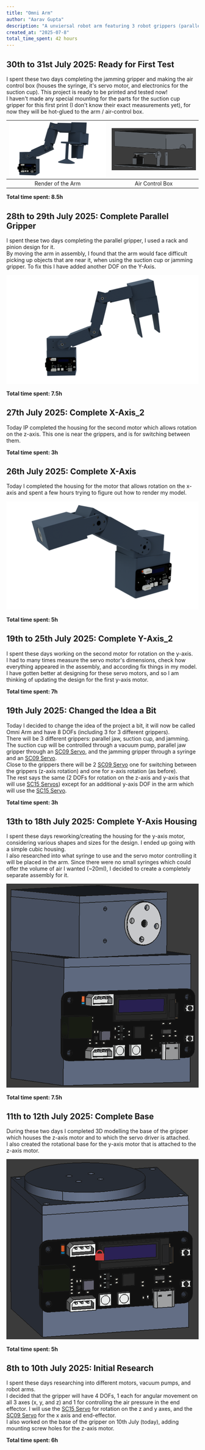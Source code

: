 ```yaml
---
title: "Omni Arm"
author: "Aarav Gupta"
description: "A unviersal robot arm featuring 3 robot grippers (parallel jaw, suction cup, and jamming) and 9 DOFS."
created_at: "2025-07-8"
total_time_spent: 42 hours
---
```


## 30th to 31st July 2025: Ready for First Test

I spent these two days completing the jamming gripper and making the air control box (houses the syringe, it's servo motor, and electronics for the suction cup). This project is ready to be printed and tested now!<br>
I haven't made any special mounting for the parts for the suction cup gripper for this first print (I don't know their exact measurements yet), for now they will be hot-glued to the arm / air-control box.

| ![Render of the Arm](assets/journal/07-31_1.png) | ![Air Control Box](assets/journal/07-31_2.png) |
| :----------------------------------------------: | :--------------------------------------------: |
|                Render of the Arm                 |                Air Control Box                 |

**Total time spent: 8.5h**

## 28th to 29th July 2025: Complete Parallel Gripper

I spent these two days completing the parallel gripper, I used a rack and pinion design for it.<br>
By moving the arm in assembly, I found that the arm would face difficult picking up objects that are near it, when using the suction cup or jamming gripper. To fix this I have added another DOF on the Y-Axis.

![07-29_1](assets/journal/07-29_1.png)

**Total time spent: 7.5h**

## 27th July 2025: Complete X-Axis_2

Today IP completed the housing for the second motor which allows rotation on the z-axis. This one is near the grippers, and is for switching between them.

**Total time spent: 3h**

## 26th July 2025: Complete X-Axis

Today I completed the housing for the motor that allows rotation on the x-axis and spent a few hours trying to figure out how to render my model.

![07-26_1](assets/journal/07-26_1.png)

**Total time spent: 5h**

## 19th to 25th July 2025: Complete Y-Axis_2

I spent these days working on the second motor for rotation on the y-axis.<br>
I had to many times measure the servo motor's dimensions, check how everything appeared in the assembly, and according fix things in my model.<br>
I have gotten better at designing for these servo motors, and so I am thinking of updating the design for the first y-axis motor.

**Total time spent: 7h**

## 19th July 2025: Changed the Idea a Bit

Today I decided to change the idea of the project a bit, it will now be called Omni Arm and have 8 DOFs (including 3 for 3 different grippers).<br>
There will be 3 different grippers: parallel jaw, suction cup, and jamming. The suction cup will be controlled through a vacuum pump, parallel jaw gripper through an [SC09 Servo](https://www.waveshare.com/sc09-servo.htm), and the jamming gripper through a syringe and an [SC09 Servo](https://www.waveshare.com/sc09-servo.htm).<br>
Close to the grippers there will be 2 [SC09 Servo](https://www.waveshare.com/sc09-servo.htm) one for switching between the grippers (z-axis rotation) and one for x-axis rotation (as before).<br>
The rest says the same (2 DOFs for rotation on the z-axis and y-axis that will use [SC15 Servos](https://www.waveshare.com/sc15-servo.htm)) except for an additional y-axis DOF in the arm which will use the [SC15 Servo](https://www.waveshare.com/sc15-servo.htm).

**Total time spent: 3h**

## 13th to 18th July 2025: Complete Y-Axis Housing

I spent these days reworking/creating the housing for the y-axis motor, considering various shapes and sizes for the design. I ended up going with a simple cubic housing.<br>
I also researched into what syringe to use and the servo motor controlling it will be placed in the arm. Since there were no small syringes which could offer the volume of air I wanted (~20ml), I decided to create a completely separate assembly for it.

![07-18_1](assets/journal/07-18_1.png)

**Total time spent: 7.5h**

## 11th to 12th July 2025: Complete Base

During these two days I completed 3D modelling the base of the gripper which houses the z-axis motor and to which the servo driver is attached.<br>
I also created the rotational base for the y-axis motor that is attached to the z-axis motor.

![07-12_1](assets/journal/07-12_1.png)

**Total time spent: 5h**

## 8th to 10th July 2025: Initial Research

I spent these days researching into different motors, vacuum pumps, and robot arms.<br>
I decided that the gripper will have 4 DOFs, 1 each for angular movement on all 3 axes (x, y, and z) and 1 for controlling the air pressure in the end effector. I will use the [SC15 Servo](https://www.waveshare.com/sc15-servo.htm) for rotation on the z and y axes, and the [SC09 Servo](https://www.waveshare.com/sc09-servo.htm) for the x axis and end-effector.<br>
I also worked on the base of the gripper on 10th July (today), adding mounting screw holes for the z-axis motor.

**Total time spent: 6h**
